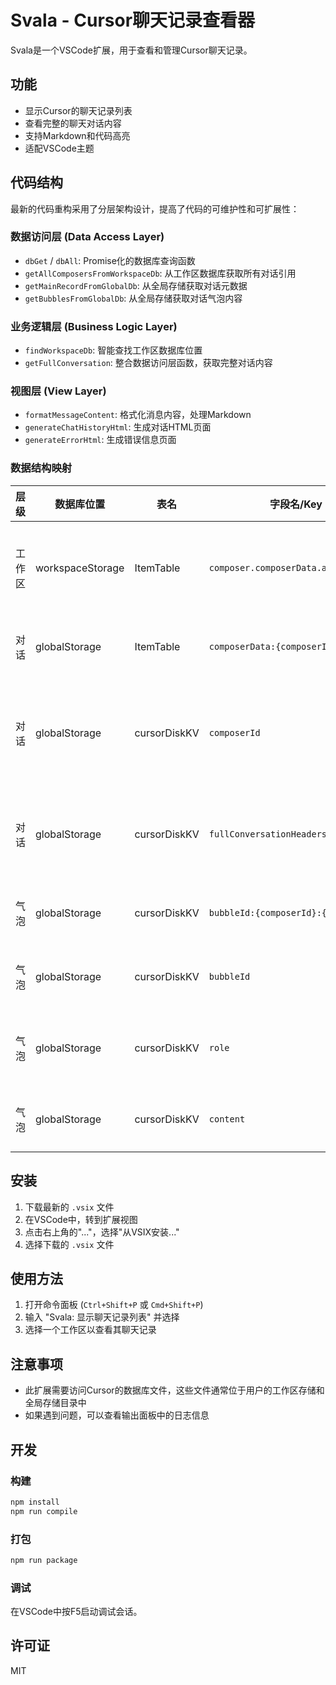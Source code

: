 # Svala - Cursor聊天记录查看器

Svala是一个VSCode扩展，用于查看和管理Cursor聊天记录。

## 功能

- 显示Cursor的聊天记录列表
- 查看完整的聊天对话内容
- 支持Markdown和代码高亮
- 适配VSCode主题

## 代码结构

最新的代码重构采用了分层架构设计，提高了代码的可维护性和可扩展性：

### 数据访问层 (Data Access Layer)

- `dbGet` / `dbAll`: Promise化的数据库查询函数
- `getAllComposersFromWorkspaceDb`: 从工作区数据库获取所有对话引用
- `getMainRecordFromGlobalDb`: 从全局存储获取对话元数据
- `getBubblesFromGlobalDb`: 从全局存储获取对话气泡内容

### 业务逻辑层 (Business Logic Layer)

- `findWorkspaceDb`: 智能查找工作区数据库位置
- `getFullConversation`: 整合数据访问层函数，获取完整对话内容

### 视图层 (View Layer)

- `formatMessageContent`: 格式化消息内容，处理Markdown
- `generateChatHistoryHtml`: 生成对话HTML页面
- `generateErrorHtml`: 生成错误信息页面

### 数据结构映射

| 层级 | 数据库位置 | 表名 | 字段名/Key | 作用 |
|------|------------|--------|--------|------|
| 工作区 | workspaceStorage | ItemTable | `composer.composerData.allComposers` | 存储所有对话的引用列表 |
| 对话 | globalStorage | ItemTable | `composerData:{composerId}` | 包含对话元数据 |
| 对话 | globalStorage | cursorDiskKV | `composerId` | 对话唯一标识符，用于关联气泡 |
| 对话 | globalStorage | cursorDiskKV | `fullConversationHeadersOnly` | 存储所有气泡ID和时间戳 |
| 气泡 | globalStorage | cursorDiskKV | `bubbleId:{composerId}:{bubbleId}` | 气泡完整存储键 |
| 气泡 | globalStorage | cursorDiskKV | `bubbleId` | 气泡唯一标识符 |
| 气泡 | globalStorage | cursorDiskKV | `role` | 区分用户输入和AI回复 |
| 气泡 | globalStorage | cursorDiskKV | `content` | 存储实际对话内容 |

## 安装

1. 下载最新的 `.vsix` 文件
2. 在VSCode中，转到扩展视图
3. 点击右上角的"..."，选择"从VSIX安装..."
4. 选择下载的 `.vsix` 文件

## 使用方法

1. 打开命令面板 (`Ctrl+Shift+P` 或 `Cmd+Shift+P`)
2. 输入 "Svala: 显示聊天记录列表" 并选择
3. 选择一个工作区以查看其聊天记录

## 注意事项

- 此扩展需要访问Cursor的数据库文件，这些文件通常位于用户的工作区存储和全局存储目录中
- 如果遇到问题，可以查看输出面板中的日志信息

## 开发

### 构建

```bash
npm install
npm run compile
```

### 打包

```bash
npm run package
```

### 调试

在VSCode中按F5启动调试会话。

## 许可证

MIT
